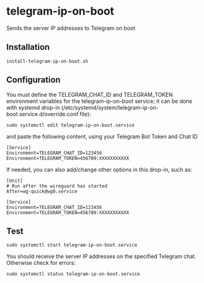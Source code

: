 # telegram-ip-on-boot
Sends the server IP addresses to Telegram on boot
## Installation
``install-telegram-ip-on-boot.sh``

## Configuration
You must define the TELEGRAM_CHAT_ID and TELEGRAM_TOKEN environment variables for the telegram-ip-on-boot service; it can be done with systemd drop-in (/etc/systemd/system/telegram-ip-on-boot.service.d/override.conf file):
```
sudo systemctl edit telegram-ip-on-boot.service
```

and paste the following content, using your Telegram Bot Token and Chat ID
```
[Service]
Environment=TELEGRAM_CHAT_ID=123456
Environment=TELEGRAM_TOKEN=456789:XXXXXXXXXXX
```

If needed, you can also add/change other options in this drop-in, such as:
```
[Unit]
# Run after the wireguard has started
After=wg-quick@wg0.service

[Service]
Environment=TELEGRAM_CHAT_ID=123456
Environment=TELEGRAM_TOKEN=456789:XXXXXXXXXXX
```

## Test
``sudo systemctl start telegram-ip-on-boot.service``

You should receive the server IP addresses on the specified Telegram chat.
Otherwise check for errors: 

``sudo systemctl status telegram-ip-on-boot.service``
